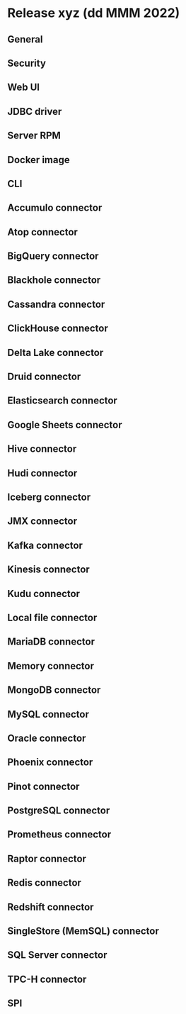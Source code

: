 # Release xyz (dd MMM 2022)

## General

## Security

## Web UI

## JDBC driver

## Server RPM

## Docker image

## CLI

## Accumulo connector

## Atop connector

## BigQuery connector

## Blackhole connector

## Cassandra connector

## ClickHouse connector

## Delta Lake connector

## Druid connector

## Elasticsearch connector

## Google Sheets connector

## Hive connector

## Hudi connector

## Iceberg connector

## JMX connector

## Kafka connector

## Kinesis connector

## Kudu connector

## Local file connector

## MariaDB connector

## Memory connector

## MongoDB connector

## MySQL connector

## Oracle connector

## Phoenix connector

## Pinot connector

## PostgreSQL connector

## Prometheus connector

## Raptor connector

## Redis connector

## Redshift connector

## SingleStore (MemSQL) connector

## SQL Server connector

## TPC-H connector

## SPI
